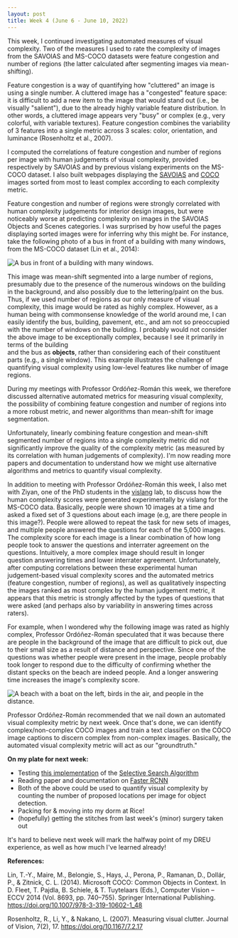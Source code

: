 ```yaml
---
layout: post
title: Week 4 (June 6 - June 10, 2022)
---
```


This week, I continued investigating automated measures of visual complexity.
Two of the measures I used to rate the complexity of images from the SAVOIAS
and MS-COCO datasets were feature congestion and number of regions (the latter
calculated after segmenting images via mean-shifting).

Feature congestion is a way of quantifying how "cluttered" an image is using 
a single number. A cluttered image has a "congested" feature space: it is difficult 
to add a new item to the image that would stand out (i.e., be visually "salient"), 
due to the already highly variable feature distribution. In other words, a cluttered image
appears very "busy" or complex (e.g., very colorful, with variable textures).
Feature congestion combines
the variability of 3 features into a single metric across 3 scales: color, orientation,
and luminance (Rosenholtz et al., 2007).

I computed the correlations of feature congestion and number of regions per image
with human
judgements of visual complexity, provided respectively by SAVOIAS and by previous vislang
experiments on the MS-COCO dataset. I also built webpages displaying the
[SAVOIAS](https://emlinking.github.io/savoias/) and 
[COCO](https://emlinking.github.io/coco/) images 
sorted from most to least complex according to each complexity metric.

Feature congestion and number of regions were strongly correlated with human
complexity judgements for interior design images, but were noticeably worse
at predicting complexity on images in the SAVOIAS Objects and Scenes categories.
I was surprised by how useful the pages displaying sorted images were for
inferring why this might be. For instance, take the following photo of a bus
in front of a building with many windows, from the MS-COCO dataset (Lin et al., 2014):

![A bus in front of a building with many windows.](http://images.cocodataset.org/val2014/COCO_val2014_000000460967.jpg)

This image was mean-shift segmented into a large number of regions, presumably due 
to the presence of the numerous windows on the building in the background, and 
also possibly due to the lettering/paint on the bus. Thus, if we used number of regions 
as our only measure of visual complexity, this image would be rated as highly complex. 
However, as a human being with commonsense knowledge of the world around me, I can 
easily identify the bus, building, pavement, etc., and am not so preoccupied with the 
number of windows on the building. I probably would not consider the above image to be 
exceptionally complex, because I see it primarily in terms of the building  
and the bus as **objects**, rather than considering each of their constituent parts 
(e.g., a single window). 
This example illustrates the challenge of quantifying visual
complexity using low-level features like number of image regions.

During my meetings with Professor Ordóñez-Román this week, we therefore discussed
alternative automated metrics for measuring visual complexity, the 
possibility of combining feature congestion and number of regions into a more robust
metric, and newer algorithms than mean-shift for image segmentation. 

Unfortunately, linearly combining feature congestion and mean-shift segmented number of regions into a
single complexity metric did not significantly improve the quality of the complexity
metric (as measured by its correlation with human judgements of complexity). I'm
now reading more papers and documentation to understand how we might use alternative
algorithms and metrics to quantify visual complexity.

In addition to meeting with Professor Ordóñez-Román this week, I also met with Ziyan,
one of the PhD students in the [vislang](https://www.vislang.ai/people) lab, to discuss
how the human complexity scores were generated experimentally by vislang for the MS-COCO data.
Basically, people were shown 10 images at a time and asked a fixed set of 3 questions 
about each image (e.g, are there people in this image?). People were allowed to repeat the
task for new sets of images, and multiple people answered the questions for each of the 5,000 images.
The complexity score for each image is a linear combination of how long people took to answer
the questions and interrater agreement on the questions. Intuitively, a more complex image
should result in longer question answering times and lower interrater agreement. Unfortunately,
after computing correlations between these experimental human judgement-based visual complexity
scores and the automated metrics (feature congestion, number of regions), as well as 
qualitatively inspecting the images ranked as most complex by the human judgement metric,
it appears that this metric is strongly affected by the types of questions that were
asked (and perhaps also by variability in answering times across raters).

For example, when I wondered why the following image was rated as highly complex,
Professor Ordóñez-Román speculated that it was because there are people in the background of
the image that are difficult to pick out, due to their small size as a result of distance and
perspective. Since one of the questions was whether people were present in the image, people
probably took longer to respond due to the difficulty of confirming whether the distant specks
on the beach are indeed people. And a longer answering time increases the image's complexity
score.

![A beach with a boat on the left, birds in the air, and people in the distance.](https://images.cocodataset.org/val2014/COCO_val2014_000000553165.jpg)

Professor Ordóñez-Román recommended that we nail down an automated visual complexity metric
by next week. Once that's done, we can identify complex/non-complex COCO images and train a
text classifier on the COCO image captions to discern complex from non-complex images.
Basically, the automated visual complexity metric will act as our "groundtruth."

**On my plate for next week:**
- Testing [this implementation](https://github.com/ChenjieXu/selective_search) of the 
[Selective Search Algorithm](https://doi.org/10.1007/s11263-013-0620-5)
- Reading paper and documentation on [Faster RCNN](https://github.com/shilrley6/Faster-R-CNN-with-model-pretrained-on-Visual-Genome)
- Both of the above could be used to quantify visual complexity by counting the number of
proposed locations per image for object detection.
- Packing for & moving into my dorm at Rice!
- (hopefully) getting the stitches from last week's (minor) surgery taken out

It's hard to believe next week will mark the halfway point of my DREU experience, as well
as how much I've learned already!

**References:**

Lin, T.-Y., Maire, M., Belongie, S., Hays, J., Perona, P., Ramanan, D., Dollár, P., & Zitnick, C. L. (2014). Microsoft COCO: Common Objects in Context. In D. Fleet, T. Pajdla, B. Schiele, & T. Tuytelaars (Eds.), Computer Vision – ECCV 2014 (Vol. 8693, pp. 740–755). Springer International Publishing. https://doi.org/10.1007/978-3-319-10602-1_48

Rosenholtz, R., Li, Y., & Nakano, L. (2007). Measuring visual clutter. Journal of Vision, 7(2), 17. https://doi.org/10.1167/7.2.17

